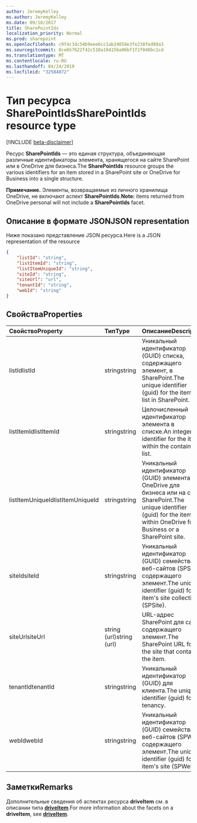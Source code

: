 ```yaml
---
author: JeremyKelley
ms.author: JeremyKelley
ms.date: 09/10/2017
title: SharePointIds
localization_priority: Normal
ms.prod: sharepoint
ms.openlocfilehash: c9f4c3dc54b9eee6cc1ab24058e3fe238fed89a3
ms.sourcegitcommit: 0ce657622f42c510a104156a96bf1f1f040bc1cd
ms.translationtype: MT
ms.contentlocale: ru-RU
ms.lasthandoff: 04/24/2019
ms.locfileid: "32584072"
---
```

# <a name="sharepointids-resource-type"></a><span data-ttu-id="cc68d-102">Тип ресурса SharePointIds</span><span class="sxs-lookup"><span data-stu-id="cc68d-102">SharePointIds resource type</span></span>

[!INCLUDE [beta-disclaimer](../../includes/beta-disclaimer.md)]

<span data-ttu-id="cc68d-103">Ресурс **SharePointIds** — это единая структура, объединяющая различные идентификаторы элемента, хранящегося на сайте SharePoint или в OneDrive для бизнеса.</span><span class="sxs-lookup"><span data-stu-id="cc68d-103">The **SharePointIds** resource groups the various identifiers for an item stored in a SharePoint site or OneDrive for Business into a single structure.</span></span>

<span data-ttu-id="cc68d-104">**Примечание.** Элементы, возвращаемые из личного хранилища OneDrive, не включают аспект **SharePointIds**.</span><span class="sxs-lookup"><span data-stu-id="cc68d-104">**Note:** items returned from OneDrive personal will not include a **SharePointIds** facet.</span></span>

## <a name="json-representation"></a><span data-ttu-id="cc68d-105">Описание в формате JSON</span><span class="sxs-lookup"><span data-stu-id="cc68d-105">JSON representation</span></span>

<span data-ttu-id="cc68d-106">Ниже показано представление JSON ресурса.</span><span class="sxs-lookup"><span data-stu-id="cc68d-106">Here is a JSON representation of the resource</span></span>

<!-- {
  "blockType": "resource",
  "optionalProperties": [ "listId", "listItemId", "listItemUniqueId", "siteId", "siteUrl", "webId" ],
  "@odata.type": "microsoft.graph.sharepointIds"
}-->

```json
{
    "listId": "string",
    "listItemId": "string",
    "listItemUniqueId": "string",
    "siteId": "string",
    "siteUrl": "url",
    "tenantId": "string",
    "webId": "string"
}
```

## <a name="properties"></a><span data-ttu-id="cc68d-107">Свойства</span><span class="sxs-lookup"><span data-stu-id="cc68d-107">Properties</span></span>

| <span data-ttu-id="cc68d-108">Свойство</span><span class="sxs-lookup"><span data-stu-id="cc68d-108">Property</span></span>         | <span data-ttu-id="cc68d-109">Тип</span><span class="sxs-lookup"><span data-stu-id="cc68d-109">Type</span></span>         | <span data-ttu-id="cc68d-110">Описание</span><span class="sxs-lookup"><span data-stu-id="cc68d-110">Description</span></span>
|:-----------------|:-------------|:-------------------------------------------
| <span data-ttu-id="cc68d-111">listId</span><span class="sxs-lookup"><span data-stu-id="cc68d-111">listId</span></span>           | <span data-ttu-id="cc68d-112">string</span><span class="sxs-lookup"><span data-stu-id="cc68d-112">string</span></span>       | <span data-ttu-id="cc68d-113">Уникальный идентификатор (GUID) списка, содержащего элемент, в SharePoint.</span><span class="sxs-lookup"><span data-stu-id="cc68d-113">The unique identifier (guid) for the item's list in SharePoint.</span></span>
| <span data-ttu-id="cc68d-114">listItemId</span><span class="sxs-lookup"><span data-stu-id="cc68d-114">listItemId</span></span>       | <span data-ttu-id="cc68d-115">string</span><span class="sxs-lookup"><span data-stu-id="cc68d-115">string</span></span>       | <span data-ttu-id="cc68d-116">Целочисленный идентификатор элемента в списке.</span><span class="sxs-lookup"><span data-stu-id="cc68d-116">An integer identifier for the item within the containing list.</span></span>
| <span data-ttu-id="cc68d-117">listItemUniqueId</span><span class="sxs-lookup"><span data-stu-id="cc68d-117">listItemUniqueId</span></span> | <span data-ttu-id="cc68d-118">string</span><span class="sxs-lookup"><span data-stu-id="cc68d-118">string</span></span>       | <span data-ttu-id="cc68d-119">Уникальный идентификатор (GUID) элемента в OneDrive для бизнеса или на сайте SharePoint.</span><span class="sxs-lookup"><span data-stu-id="cc68d-119">The unique identifier (guid) for the item within OneDrive for Business or a SharePoint site.</span></span>
| <span data-ttu-id="cc68d-120">siteId</span><span class="sxs-lookup"><span data-stu-id="cc68d-120">siteId</span></span>           | <span data-ttu-id="cc68d-121">string</span><span class="sxs-lookup"><span data-stu-id="cc68d-121">string</span></span>       | <span data-ttu-id="cc68d-122">Уникальный идентификатор (GUID) семейства веб-сайтов (SPSite), содержащего элемент.</span><span class="sxs-lookup"><span data-stu-id="cc68d-122">The unique identifier (guid) for the item's site collection (SPSite).</span></span>
| <span data-ttu-id="cc68d-123">siteUrl</span><span class="sxs-lookup"><span data-stu-id="cc68d-123">siteUrl</span></span>          | <span data-ttu-id="cc68d-124">string (url)</span><span class="sxs-lookup"><span data-stu-id="cc68d-124">string (url)</span></span> | <span data-ttu-id="cc68d-125">URL-адрес SharePoint для сайта, содержащего элемент.</span><span class="sxs-lookup"><span data-stu-id="cc68d-125">The SharePoint URL for the site that contains the item.</span></span>
| <span data-ttu-id="cc68d-126">tenantId</span><span class="sxs-lookup"><span data-stu-id="cc68d-126">tenantId</span></span>         | <span data-ttu-id="cc68d-127">string</span><span class="sxs-lookup"><span data-stu-id="cc68d-127">string</span></span>       | <span data-ttu-id="cc68d-128">Уникальный идентификатор (GUID) для клиента.</span><span class="sxs-lookup"><span data-stu-id="cc68d-128">The unique identifier (guid) for the tenancy.</span></span>
| <span data-ttu-id="cc68d-129">webId</span><span class="sxs-lookup"><span data-stu-id="cc68d-129">webId</span></span>            | <span data-ttu-id="cc68d-130">string</span><span class="sxs-lookup"><span data-stu-id="cc68d-130">string</span></span>       | <span data-ttu-id="cc68d-131">Уникальный идентификатор (GUID) семейства веб-сайтов (SPWeb), содержащего элемент.</span><span class="sxs-lookup"><span data-stu-id="cc68d-131">The unique identifier (guid) for the item's site (SPWeb).</span></span>

## <a name="remarks"></a><span data-ttu-id="cc68d-132">Заметки</span><span class="sxs-lookup"><span data-stu-id="cc68d-132">Remarks</span></span>

<span data-ttu-id="cc68d-133">Дополнительные сведения об аспектах ресурса **driveItem** см. в описании типа [**driveItem**](driveitem.md).</span><span class="sxs-lookup"><span data-stu-id="cc68d-133">For more information about the facets on a **driveItem**, see [**driveItem**](driveitem.md).</span></span>



<!-- uuid: 8fcb5dbc-d5aa-4681-8e31-b001d5168d79
2015-10-25 14:57:30 UTC -->
<!--
{
  "type": "#page.annotation",
  "description": "The SharepointIds facet provides Sharepoint ids associated with an item.",
  "keywords": "item, unique, id, csom, facet",
  "section": "documentation",
  "tocPath": "Facets/SharepointIds",
  "suppressions": [
    "Error: /api-reference/beta/resources/sharepointids.md:\r\n      Exception processing links.\r\n    System.ArgumentException: Link Definition was null. Link text: !INCLUDE [beta-disclaimer](../../includes/beta-disclaimer.md)\r\n      at ApiDoctor.Validation.DocFile.get_LinkDestinations()\r\n      at ApiDoctor.Validation.DocSet.ValidateLinks(Boolean includeWarnings, String[] relativePathForFiles, IssueLogger issues, Boolean requireFilenameCaseMatch, Boolean printOrphanedFiles)"
  ]
}
-->
